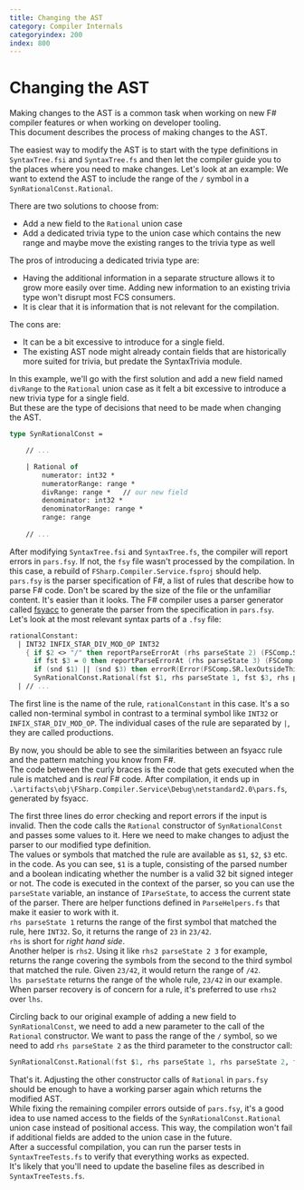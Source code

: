 ```yaml
---
title: Changing the AST
category: Compiler Internals
categoryindex: 200
index: 800
---
```

# Changing the AST

Making changes to the AST is a common task when working on new F# compiler features or when working on developer tooling.  
This document describes the process of making changes to the AST.

The easiest way to modify the AST is to start with the type definitions in `SyntaxTree.fsi` and `SyntaxTree.fs` and then let the compiler guide you to the places where you need to make changes.
Let's look at an example: We want to extend the AST to include the range of the `/` symbol in a `SynRationalConst.Rational`.  

There are two solutions to choose from:
- Add a new field to the `Rational` union case
- Add a dedicated trivia type to the union case which contains the new range and maybe move the existing ranges to the trivia type as well  

The pros of introducing a dedicated trivia type are:
- Having the additional information in a separate structure allows it to grow more easily over time. Adding new information to an existing trivia type won't disrupt most FCS consumers.  
- It is clear that it is information that is not relevant for the compilation.  

The cons are: 
- It can be a bit excessive to introduce for a single field.
- The existing AST node might already contain fields that are historically more suited for trivia, but predate the SyntaxTrivia module.

In this example, we'll go with the first solution and add a new field named `divRange` to the `Rational` union case as it felt a bit excessive to introduce a new trivia type for a single field.  
But these are the type of decisions that need to be made when changing the AST.

```fsharp
type SynRationalConst =

    // ...

    | Rational of
        numerator: int32 *
        numeratorRange: range *
        divRange: range *   // our new field
        denominator: int32 *
        denominatorRange: range *
        range: range
    
    // ...
```	

After modifying `SyntaxTree.fsi` and `SyntaxTree.fs`, the compiler will report errors in `pars.fsy`. If not, the `fsy` file wasn't processed by the compilation. In this case, a rebuild of `FSharp.Compiler.Service.fsproj` should help.  
`pars.fsy` is the parser specification of F#, a list of rules that describe how to parse F# code. Don't be scared by the size of the file or the unfamiliar content.
It's easier than it looks.
The F# compiler uses a parser generator called [fsyacc](https://github.com/fsprojects/FsLexYacc) to generate the parser from the specification in `pars.fsy`.
Let's look at the most relevant syntax parts of a `.fsy` file:

```fsharp
rationalConstant:
  | INT32 INFIX_STAR_DIV_MOD_OP INT32
    { if $2 <> "/" then reportParseErrorAt (rhs parseState 2) (FSComp.SR.parsUnexpectedOperatorForUnitOfMeasure())
      if fst $3 = 0 then reportParseErrorAt (rhs parseState 3) (FSComp.SR.parsIllegalDenominatorForMeasureExponent())
      if (snd $1) || (snd $3) then errorR(Error(FSComp.SR.lexOutsideThirtyTwoBitSigned(), lhs parseState))
      SynRationalConst.Rational(fst $1, rhs parseState 1, fst $3, rhs parseState 3, lhs parseState) }
  | // ...
```

The first line is the name of the rule, `rationalConstant` in this case. It's a so called non-terminal symbol in contrast to a terminal symbol like `INT32` or `INFIX_STAR_DIV_MOD_OP`. The individual cases of the rule are separated by `|`, they are called productions.

By now, you should be able to see the similarities between an fsyacc rule and the pattern matching you know from F#.  
The code between the curly braces is the code that gets executed when the rule is matched and is _real_ F# code. After compilation, it ends up in 
`.\artifacts\obj\FSharp.Compiler.Service\Debug\netstandard2.0\pars.fs`, generated by fsyacc.

The first three lines do error checking and report errors if the input is invalid.
Then the code calls the `Rational` constructor of `SynRationalConst` and passes some values to it. Here we need to make changes to adjust the parser to our modified type definition.  
The values or symbols that matched the rule are available as `$1`, `$2`, `$3` etc. in the code. As you can see, `$1` is a tuple, consisting of the parsed number and a boolean indicating whether the number is a valid 32 bit signed integer or not.
The code is executed in the context of the parser, so you can use the `parseState` variable, an instance of `IParseState`, to access the current state of the parser. There are helper functions defined in `ParseHelpers.fs` that make it easier to work with it.  
`rhs parseState 1` returns the range of the first symbol that matched the rule, here `INT32`. So, it returns the range of `23` in `23/42`.  
`rhs` is short for _right hand side_.  
Another helper is `rhs2`. Using it like `rhs2 parseState 2 3` for example, returns the range covering the symbols from the second to the third symbol that matched the rule. Given `23/42`, it would return the range of `/42`.  
 `lhs parseState` returns the range of the whole rule, `23/42` in our example.
 When parser recovery is of concern for a rule, it's preferred to use `rhs2` over `lhs`.
 
 Circling back to our original example of adding a new field to `SynRationalConst`, we need to add a new parameter to the call of the `Rational` constructor. We want to pass the range of the `/` symbol, so we need to add `rhs parseState 2` as the third parameter to the constructor call:  
 
 ```fsharp
SynRationalConst.Rational(fst $1, rhs parseState 1, rhs parseState 2, fst $3, rhs parseState 3, lhs parseState)
```	

That's it. Adjusting the other constructor calls of `Rational` in `pars.fsy` should be enough to have a working parser again which returns the modified AST.  
While fixing the remaining compiler errors outside of `pars.fsy`, it's a good idea to use named access to the fields of the `SynRationalConst.Rational` union case instead of positional access. This way, the compilation won't fail if additional fields are added to the union case in the future.  
After a successful compilation, you can run the parser tests in `SyntaxTreeTests.fs` to verify that everything works as expected.  
It's likely that you'll need to update the baseline files as described in `SyntaxTreeTests.fs`.
